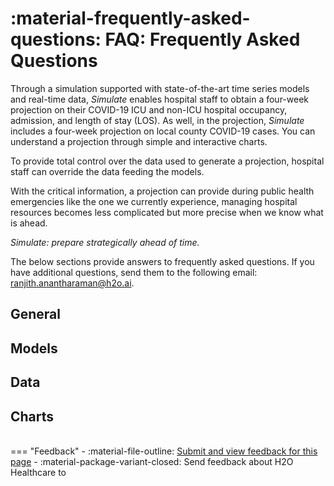 # :material-frequently-asked-questions: FAQ: Frequently Asked Questions 
 

Through a simulation supported with state-of-the-art time series models and real-time data, *Simulate* enables hospital staff to obtain a four-week projection on their COVID-19 ICU and non-ICU hospital occupancy, admission, and length of stay (LOS). As well, in the projection, *Simulate* includes a four-week projection on local county COVID-19 cases. You can understand a projection through simple and interactive charts.


To provide total control over the data used to generate a projection, hospital staff can override the data feeding the models. 

With the critical information, a projection can provide during public health emergencies like the one we currently experience, managing hospital resources becomes less complicated but more precise when we know what is ahead. 

*Simulate: prepare strategically ahead of time.*


The below sections provide answers to frequently asked questions. If you have additional questions, send them to the following email: <ranjith.anantharaman@h2o.ai>.


## General 


## Models 

## Data

## Charts 




<br>
=== "Feedback"
    - :material-file-outline: <a href="" target="_blank">Submit and view feedback for this page</a>
    - :material-package-variant-closed: Send feedback about H2O Healthcare to <ranjith.anantharaman@h2o.ai>
